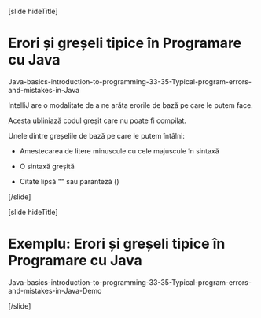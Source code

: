 [slide hideTitle]
# Erori și greșeli tipice în Programare cu Java

Java-basics-introduction-to-programming-33-35-Typical-program-errors-and-mistakes-in-Java

IntelliJ are o modalitate de a ne arăta erorile de bază pe care le putem face.

Acesta ubliniază codul greșit care nu poate fi compilat.

Unele dintre greșelile de bază pe care le putem întâlni:

- Amestecarea de litere minuscule cu cele majuscule în sintaxă

- O sintaxă greșită

- Citate lipsă "" sau paranteză ()


[/slide]

[slide hideTitle]
# Exemplu: Erori și greșeli tipice în Programare cu Java

Java-basics-introduction-to-programming-33-35-Typical-program-errors-and-mistakes-in-Java-Demo

[/slide]

